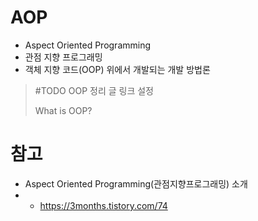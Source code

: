 # AOP

- Aspect Oriented Programming
- 관점 지향 프로그래밍
- 객체 지향 코드(OOP) 위에서 개발되는 개발 방법론

> #TODO OOP 정리 글 링크 설정
>
> What is OOP? 





















# 참고

- Aspect Oriented Programming(관점지향프로그래밍) 소개
- - https://3months.tistory.com/74